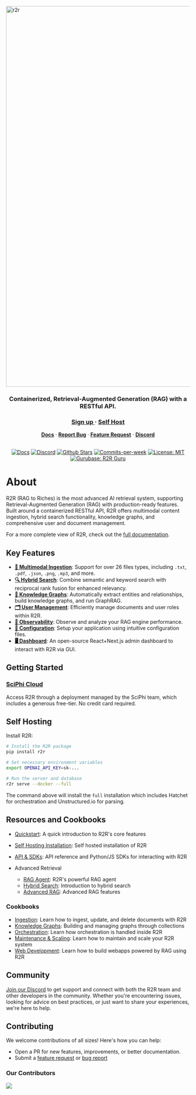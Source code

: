 <img width="1041" alt="r2r" src="https://github.com/user-attachments/assets/b6ee6a78-5d37-496d-ae10-ce18eee7a1d6">
<h3 align="center">
  Containerized, Retrieval-Augmented Generation (RAG) with a RESTful API.
</h3>

<div align="center">
   <div>
      <h3>
         <a href="https://app.sciphi.ai">
            <strong>Sign up</strong>
         </a> · 
         <a href="https://r2r-docs.sciphi.ai/self-hosting/installation/overview">
            <strong>Self Host</strong>
      </h3>
   </div>
   <div>
      <a href="https://r2r-docs.sciphi.ai/"><strong>Docs</strong></a> ·
      <a href="https://github.com/SciPhi-AI/R2R/issues/new?assignees=&labels=&projects=&template=bug_report.md&title="><strong>Report Bug</strong></a> ·
      <a href="https://github.com/SciPhi-AI/R2R/issues/new?assignees=&labels=&projects=&template=feature_request.md&title="><strong>Feature Request</strong></a> ·
      <a href="https://discord.gg/p6KqD2kjtB"><strong>Discord</strong></a> 
   </div>
   <br />
   <p align="center">
    <a href="https://r2r-docs.sciphi.ai"><img src="https://img.shields.io/badge/docs.sciphi.ai-3F16E4" alt="Docs"></a>
    <a href="https://discord.gg/p6KqD2kjtB"><img src="https://img.shields.io/discord/1120774652915105934?style=social&logo=discord" alt="Discord"></a>
    <a href="https://github.com/SciPhi-AI"><img src="https://img.shields.io/github/stars/SciPhi-AI/R2R" alt="Github Stars"></a>
    <a href="https://github.com/SciPhi-AI/R2R/pulse"><img src="https://img.shields.io/github/commit-activity/w/SciPhi-AI/R2R" alt="Commits-per-week"></a>
    <a href="https://opensource.org/licenses/MIT"><img src="https://img.shields.io/badge/License-MIT-purple.svg" alt="License: MIT"></a>
    <a href="https://gurubase.io/g/r2r"><img src="https://img.shields.io/badge/Gurubase-Ask%20R2R%20Guru-006BFF" alt="Gurubase: R2R Guru"></a>
  </p>
</div>

# About
R2R (RAG to Riches) is the most advanced AI retrieval system, supporting Retrieval-Augmented Generation (RAG) with production-ready features. Built around a containerized RESTful API, R2R offers multimodal content ingestion, hybrid search functionality, knowledge graphs, and comprehensive user and document management.

For a more complete view of R2R, check out the [full documentation](https://r2r-docs.sciphi.ai/).


## Key Features
- [**📁 Multimodal Ingestion**](https://r2r-docs.sciphi.ai/documentation/documents): Support for over 26 files types, including `.txt`, `.pdf`, `.json`, `.png`, `.mp3`, and more.
- [**🔍 Hybrid Search**](https://r2r-docs.sciphi.ai/documentation/hybrid-search): Combine semantic and keyword search with reciprocal rank fusion for enhanced relevancy.
- [**🔗 Knowledge Graphs**](https://r2r-docs.sciphi.ai/cookbooks/graphs): Automatically extract entities and relationships, build knowledge graphs, and run GraphRAG.
- [**🗂️ User Management**](https://r2r-docs.sciphi.ai/self-hosting/user-auth): Efficiently manage documents and user roles within R2R.
- [**🔭 Observability**](https://r2r-docs.sciphi.ai/self-hosting/observability): Observe and analyze your RAG engine performance.
- [**🧩 Configuration**](https://r2r-docs.sciphi.ai/self-hosting/configuration/overview): Setup your application using intuitive configuration files.
- [**🖥️ Dashboard**](https://github.com/SciPhi-AI/R2R-Application): An open-source React+Next.js admin dashboard to interact with R2R via GUI.


## Getting Started

### [SciPhi Cloud](https://app.sciphi.ai)

Access R2R through a deployment managed by the SciPhi team, which includes a generous free-tier. No credit card required.

## Self Hosting

Install R2R:

```bash
# Install the R2R package
pip install r2r

# Set necessary environment variables
export OPENAI_API_KEY=sk-...

# Run the server and database
r2r serve --docker --full
```

The command above will install the `full` installation which includes Hatchet for orchestration and Unstructured.io for parsing.


## Resources and Cookbooks

- [Quickstart](https://r2r-docs.sciphi.ai/documentation/quickstart): A quick introduction to R2R's core features
- [Self Hosting Installation](https://r2r-docs.sciphi.ai/self-hosting/installation/overview): Self hosted installation of R2R
- [API & SDKs](https://r2r-docs.sciphi.ai/api-and-sdks/introduction): API reference and Python/JS SDKs for interacting with R2R

- Advanced Retrieval
  - [RAG Agent](https://r2r-docs.sciphi.ai/documentation/agent): R2R's powerful RAG agent
  - [Hybrid Search](https://r2r-docs.sciphi.ai/documentation/hybrid-search): Introduction to hybrid search
  - [Advanced RAG](https://r2r-docs.sciphi.ai/documentation/advanced-rag): Advanced RAG features

### Cookbooks

- [Ingestion](https://r2r-docs.sciphi.ai/cookbooks/ingestion): Learn how to ingest, update, and delete documents with R2R
- [Knowledge Graphs](https://r2r-docs.sciphi.ai/cookbooks/graphs): Building and managing graphs through collections
- [Orchestration](https://r2r-docs.sciphi.ai/cookbooks/orchestration): Learn how orchestration is handled inside R2R
- [Maintenance & Scaling](https://r2r-docs.sciphi.ai/cookbooks/maintenance): Learn how to maintain and scale your R2R system
- [Web Development](https://r2r-docs.sciphi.ai/cookbooks/web-dev): Learn how to build webapps powered by RAG using R2R


## Community

[Join our Discord](https://discord.gg/p6KqD2kjtB) to get support and connect with both the R2R team and other developers in the community. Whether you're encountering issues, looking for advice on best practices, or just want to share your experiences, we're here to help.

## Contributing

We welcome contributions of all sizes! Here's how you can help:

- Open a PR for new features, improvements, or better documentation.
- Submit a [feature request](https://github.com/SciPhi-AI/R2R/issues/new?assignees=&labels=&projects=&template=feature_request.md&title=) or [bug report](https://github.com/SciPhi-AI/R2R/issues/new?assignees=&labels=&projects=&template=bug_report.md&title=)

### Our Contributors
<a href="https://github.com/SciPhi-AI/R2R/graphs/contributors">
  <img src="https://contrib.rocks/image?repo=SciPhi-AI/R2R" />
</a>
